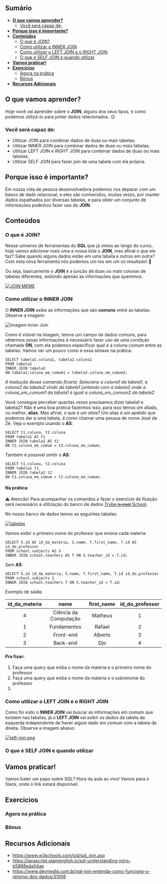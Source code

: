 ## Sumário

- [**O que vamos aprender?**](#o-que-vamos-aprender)
  - [Você será capaz de:](#você-será-capaz-de)
- [**Porque isso é importante?**](#porque-isso-é-importante)
- [**Conteúdos**](#conteúdos)
  - [O que é JOIN?](#o-que-é-join)
  - [Como utilizar o INNER JOIN](#como-utilizar-o-inner-join)
  - [Como utilizar o LEFT JOIN e o RIGHT JOIN](#como-utilizar-o-left-join-e-o-right-join)
  - [O que é SELF JOIN e quando utilizar](#o-que-é-self-join-e-quando-utilizar)
- [**Vamos praticar!**](#vamos-praticar)
- [**Exercicios**](#exercicios)
  - [Agora na prática](#agora-na-prática)
  - [Bônus](#bônus)
- [**Recursos Adicionais**](#recursos-adicionais)

## **O que vamos aprender?**

Hoje você vai aprender sobre o **JOIN**, alguns dos seus tipos, e como podemos utilizá-lo para juntar dados relacionados. 😉

### Você será capaz de:

<!-- #TODO -->
- Utilizar JOIN para combinar dados de duas ou mais tabelas;
- Utilizar INNER JOIN para combinar dados de duas ou mais tabelas;
- Utilizar LEFT JOIN e RIGHT JOIN para combinar dados de duas ou mais tabelas;
- Utilizar SELF JOIN para fazer join de uma tabela com ela própria.

## **Porque isso é importante?**

Em nossa vida de pessoa desenvolvedora podemos nos deparar com um banco de dado relacional, e eles são conhecidos, muitas vezes, por manter dados espalhados por diversas tabelas,
e para obter um conjunto de informações podemos fazer uso do **JOIN**.

## **Conteúdos**

### O que é JOIN?

Nesse universo de ferramentas do **SQL** que já vimos ao longo do curso, hoje vamos adicionar mais uma a nossa lista o **JOIN**, mas afinal o que ele faz?
Sabe quando alguns dados estão em uma tabela e outros em outra? Com esta nova ferramenta nós podemos uni-los em um só resultado! 🤩

Ou seja, basicamente o **JOIN** é a junção de duas ou mais colunas de tabelas diferentes, exibindo apenas as informações que queremos.

[![JOIN MEME](https://i.postimg.cc/j5XW0WGf/1-2cl-2q-W1-Az-Vzca-Vx-k0r-Kg.png)](https://postimg.cc/CBRMbKMM)

### Como utilizar o INNER JOIN

O **INNER JOIN** exibe as informações que são **comuns** entre as tabelas. Observe a imagem:

![Imagem Inner Join](https://arquivo.devmedia.com.br/cursos/SQL_2199/inner.png)

Como é visivel na imagem, temos um campo de dados comuns, para obtermos essas informações é necessário fazer uso de uma condição chamada **ON**, com ela podemos especificar qual é a coluna comum entre as tabelas. Vamos ver um pouco como é essa sintaxe na prática:

```
SELECT tabela1.coluna1, tabela2.coluna2
FROM tabela1
INNER JOIN tabela2
ON tabela1.coluna_em_comum1 = tabela2.coluna_em_comum2;
```

*A tradução desse comando ficaria: Selecione a coluna1 da tabela1, a coluna2 da tabela2 vindo da tabela1 juntando com a tabela2
onde a coluna_em_comum1 da tabela1 é igual a coluna_em_comum2 da tabela2*

Você consegue perceber quantas vezes precisamos dizer tabela1 e tabela2? Não é uma boa pratica fazermos isso, para isso temos um aliado, ou melhor, **alias**. Mas afinal, o que é um *alias*? Um alias é um apelido que podemos dar a uma tabela, é como chamar uma pessoa de nome José de Zé. Veja o exemplo usando o **AS**:

```
SELECT t1.coluna, t2.coluna
FROM tabela1 AS t1
INNER JOIN tabela2 AS t2
ON t1.coluna_em_comum = t2.coluna_em_comum;
```

Também é possivel omitir o **AS**:

```
SELECT t1.coluna, t2.coluna
FROM tabela1 t1
INNER JOIN tabela2 t2
ON t1.coluna_em_comum = t2.coluna_em_comum;
```

#### Na prática:

⚠️ Atencão! Para acompanhar os comandos e fazer o exercicio de fixação será necessário a utilização do banco de dados [Trybe ~~is cool~~ School](https://sqldeploys.github.io/desafio-join/TRYBE-IS-ChOOL.sql).

No nosso banco de dados temos as seguintes tabelas:

[![tabelas](https://i.postimg.cc/437wxPWG/tabelas.png)](https://postimg.cc/t1bFr30v)

Vamos exibir o primeiro nome do professor que ensina cada materia:

<!-- TODO Colocar versão sem CONCAT e depois mostrar o com concat -->

```
SELECT S.id AS id_da_materia, S.name, T.first_name, T.id AS id_do_professor
FROM school.subjects AS S
INNER JOIN school.teachers AS T ON S.teacher_id = T.id;
```

Sem **AS**:

```
SELECT S.id id_da_materia, S.name, T.first_name, T.id id_do_professor
FROM school.subjects S
INNER JOIN school.teachers T ON S.teacher_id = T.id;
```

Exemplo de saida:

| id_da_materia | name                  | first_name | id_do_professor
| :-----------: | :-------------------: | :--------: | :-------------:
| 4             | Ciência da Computação | Matheus    | 1
| 1             | Fundamentos           | Rafael     | 2
| 2             | Front-end             | Alberto    | 3
| 3             | Back-end              | Djo        | 4

#### Pra fixar:
<!-- #TODO -->
1. Faça uma query que exiba o nome da materia e o primeiro nome do professor
2. Faça uma query que exiba o nome da materia e o sobrenome do professor
3. 

### Como utilizar o LEFT JOIN e o RIGHT JOIN

Como foi visto o **INNER JOIN** vai buscar as informações em comum que existem nas tabelas, já o **LEFT JOIN**
vai exibir os dados da tabela da esquerda independente de haver algum dado em comum com a tabela da direita. Observe a imagem abaixo:

[![left-join.png](https://i.postimg.cc/P5YN9t9H/left-join.png)](https://postimg.cc/ZWYTyhJs)


### O que é SELF JOIN e quando utilizar



## **Vamos praticar!**
Vamos bater um papo sobre SQL? Hora da aula ao vivo! Vamos para o Slack, onde o link estará disponível.
## **Exercicios**

### Agora na prática

### Bônus

## **Recursos Adicionais**

- https://www.w3schools.com/sql/sql_join.asp
- https://javascript.plainenglish.io/sql-understanding-joins-b5888eda54ae
- https://www.devmedia.com.br/sql-join-entenda-como-funciona-o-retorno-dos-dados/31006